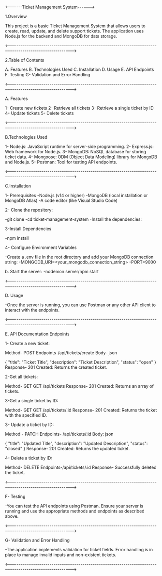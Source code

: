 <------Ticket Management System------>

1.Overview

This project is a basic Ticket Management System that allows users to create, read, update, and delete support tickets. The application uses Node.js for the backend and MongoDB for data storage.

<------------------------------------------------------------------------------------------------------------->

2.Table of Contents

A. Features
B. Technologies Used
C. Installation
D. Usage
E. API Endpoints
F. Testing
G- Validation and Error Handling

<------------------------------------------------------------------------------------------------------------->

A. Features

1- Create new tickets
2- Retrieve all tickets
3- Retrieve a single ticket by ID
4- Update tickets
5- Delete tickets

<------------------------------------------------------------------------------------------------------------->

B.Technologies Used

1- Node.js: JavaScript runtime for server-side programming.
2- Express.js: Web framework for Node.js.
3- MongoDB: NoSQL database for storing ticket data.
4- Mongoose: ODM (Object Data Modeling) library for MongoDB and Node.js.
5- Postman: Tool for testing API endpoints.

<------------------------------------------------------------------------------------------------------------->

C.Installation

1- Prerequisites
-Node.js (v14 or higher)
-MongoDB (local installation or MongoDB Atlas)
-A code editor (like Visual Studio Code)

2- Clone the repository:

-git clone <repository-url>
-cd ticket-management-system
-Install the dependencies:


3-Install Dependencies 

-npm install


4- Configure Environment Variables

-Create a .env file in the root directory and add your MongoDB connection string:
-MONGODB_URI=<your_mongodb_connection_string>
-PORT=9000

b. Start the server:
-nodemon server/npm start

<------------------------------------------------------------------------------------------------------------->

D. Usage

-Once the server is running, you can use Postman or any other API client to interact with the endpoints.

<------------------------------------------------------------------------------------------------------------->

E. API Documentation Endpoints

1- Create a new ticket:

Method- POST 
Endpoints-/api/tickets/create
Body- json

{
  "title": "Ticket Title",
  "description": "Ticket Description",
  "status": "open"
}
Response- 201 Created: Returns the created ticket.

2-Get all tickets:

Method- GET
GET /api/tickets
Response- 201 Created: Returns an array of tickets.

3-Get a single ticket by ID:

Method- GET
GET /api/tickets/:id
Response- 201 Created: Returns the ticket with the specified ID.

3- Update a ticket by ID:

Method - PATCH 
Endpoints- /api/tickets/:id
Body: json

{
  "title": "Updated Title",
  "description": "Updated Description",
  "status": "closed"
}
Response- 201 Created:  Returns the updated ticket.

4- Delete a ticket by ID:

Method- DELETE 
Endpoints-/api/tickets/:id
Response- Successfully deleted the ticket.

<------------------------------------------------------------------------------------------------------------->

F- Testing

-You can test the API endpoints using Postman. Ensure your server is running and use the appropriate methods and endpoints as described above.


<------------------------------------------------------------------------------------------------------------->

G- Validation and Error Handling

-The application implements validation for ticket fields. Error handling is in place to manage invalid inputs and non-existent tickets.

<------------------------------------------------------------------------------------------------------------->
